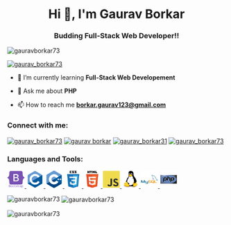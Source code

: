 <h1 align="center">Hi 👋, I'm Gaurav Borkar</h1>
<h3 align="center">Budding Full-Stack Web Developer!!</h3>

<p align="left"> <img src="https://komarev.com/ghpvc/?username=gauravborkar73&label=Profile%20views&color=0e75b6&style=flat" alt="gauravborkar73" /> </p>

<p align="left"> <a href="https://twitter.com/gaurav_borkar73" target="blank"><img src="https://img.shields.io/twitter/follow/gaurav_borkar73?logo=twitter&style=for-the-badge" alt="gaurav_borkar73" /></a> </p>

- 🌱 I’m currently learning **Full-Stack Web Developement**

- 💬 Ask me about **PHP**

- 📫 How to reach me **borkar.gaurav123@gmail.com**

<h3 align="left">Connect with me:</h3>
<p align="left">
<a href="https://twitter.com/gaurav_borkar73" target="blank"><img align="center" src="https://raw.githubusercontent.com/rahuldkjain/github-profile-readme-generator/master/src/images/icons/Social/twitter.svg" alt="gaurav_borkar73" height="30" width="40" /></a>
<a href="https://https://www.linkedin.com/in/gaurav-borkar-525a58208/" target="blank"><img align="center" src="https://raw.githubusercontent.com/rahuldkjain/github-profile-readme-generator/master/src/images/icons/Social/linked-in-alt.svg" alt="gaurav borkar" height="30" width="40" /></a>
<a href="https://instagram.com/gaurav_borkar31" target="blank"><img align="center" src="https://raw.githubusercontent.com/rahuldkjain/github-profile-readme-generator/master/src/images/icons/Social/instagram.svg" alt="gaurav_borkar31" height="30" width="40" /></a>
<a href="https://www.leetcode.com/gaurav_borkar73" target="blank"><img align="center" src="https://raw.githubusercontent.com/rahuldkjain/github-profile-readme-generator/master/src/images/icons/Social/leet-code.svg" alt="gaurav_borkar73" height="30" width="40" /></a>
</p>

<h3 align="left">Languages and Tools:</h3>
<p align="left"> <a href="https://getbootstrap.com" target="_blank" rel="noreferrer"> <img src="https://raw.githubusercontent.com/devicons/devicon/master/icons/bootstrap/bootstrap-plain-wordmark.svg" alt="bootstrap" width="40" height="40"/> </a> <a href="https://www.cprogramming.com/" target="_blank" rel="noreferrer"> <img src="https://raw.githubusercontent.com/devicons/devicon/master/icons/c/c-original.svg" alt="c" width="40" height="40"/> </a> <a href="https://www.w3schools.com/cpp/" target="_blank" rel="noreferrer"> <img src="https://raw.githubusercontent.com/devicons/devicon/master/icons/cplusplus/cplusplus-original.svg" alt="cplusplus" width="40" height="40"/> </a> <a href="https://www.w3schools.com/css/" target="_blank" rel="noreferrer"> <img src="https://raw.githubusercontent.com/devicons/devicon/master/icons/css3/css3-original-wordmark.svg" alt="css3" width="40" height="40"/> </a> <a href="https://www.w3.org/html/" target="_blank" rel="noreferrer"> <img src="https://raw.githubusercontent.com/devicons/devicon/master/icons/html5/html5-original-wordmark.svg" alt="html5" width="40" height="40"/> </a> <a href="https://developer.mozilla.org/en-US/docs/Web/JavaScript" target="_blank" rel="noreferrer"> <img src="https://raw.githubusercontent.com/devicons/devicon/master/icons/javascript/javascript-original.svg" alt="javascript" width="40" height="40"/> </a> <a href="https://www.linux.org/" target="_blank" rel="noreferrer"> <img src="https://raw.githubusercontent.com/devicons/devicon/master/icons/linux/linux-original.svg" alt="linux" width="40" height="40"/> </a> <a href="https://www.mysql.com/" target="_blank" rel="noreferrer"> <img src="https://raw.githubusercontent.com/devicons/devicon/master/icons/mysql/mysql-original-wordmark.svg" alt="mysql" width="40" height="40"/> </a> <a href="https://www.php.net" target="_blank" rel="noreferrer"> <img src="https://raw.githubusercontent.com/devicons/devicon/master/icons/php/php-original.svg" alt="php" width="40" height="40"/> </a> </p>

<p><img align="left" src="https://github-readme-stats.vercel.app/api/top-langs?username=gauravborkar73&show_icons=true&locale=en&layout=compact" alt="gauravborkar73" /></p>

<p>&nbsp;<img align="center" src="https://github-readme-stats.vercel.app/api?username=gauravborkar73&show_icons=true&locale=en" alt="gauravborkar73" /></p>

<p><img align="center" src="https://github-readme-streak-stats.herokuapp.com/?user=gauravborkar73&" alt="gauravborkar73" /></p>

